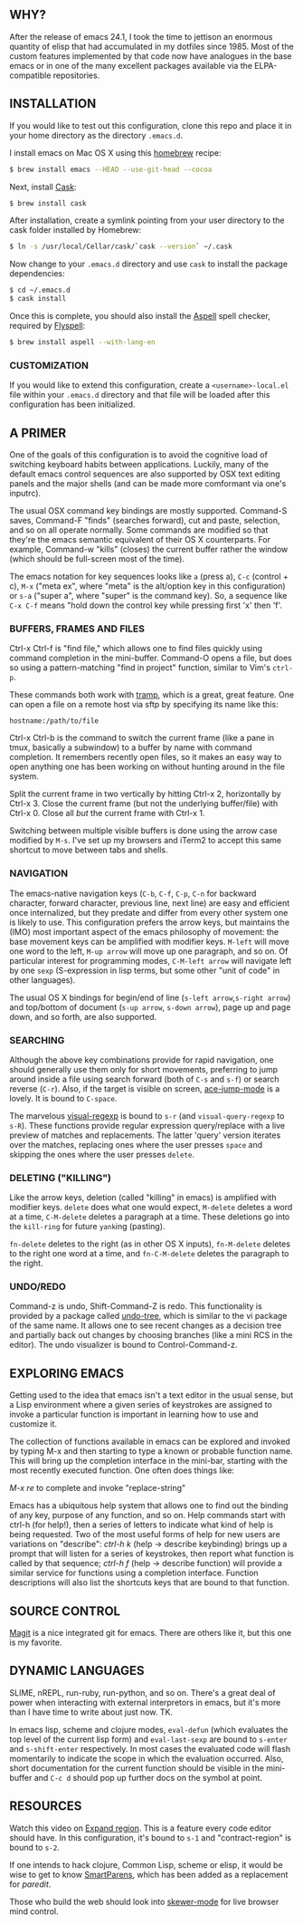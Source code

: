 ## WHY?

After the release of emacs 24.1, I took the time to jettison an
enormous quantity of elisp that had accumulated in my dotfiles since
1985. Most of the custom features implemented by that code now have
analogues in the base emacs or in one of the many excellent packages
available via the ELPA-compatible repositories.

## INSTALLATION

If you would like to test out this configuration, clone this repo and
place it in your home directory as the directory `.emacs.d`.

I install emacs on Mac OS X using this
[homebrew](http://brew.sh/) recipe:

```bash
$ brew install emacs --HEAD --use-git-head --cocoa
```

Next, install [Cask](http://cask.github.io/):

```bash
$ brew install cask
```

After installation, create a symlink pointing from your user directory
to the cask folder installed by Homebrew:

```bash
$ ln -s /usr/local/Cellar/cask/`cask --version` ~/.cask
```

Now change to your `.emacs.d` directory and use `cask` to install the
package dependencies:

```bash
$ cd ~/.emacs.d
$ cask install
```

Once this is complete, you should also install the
[Aspell](http://aspell.net/) spell checker, required by
[Flyspell](http://www.emacswiki.org/emacs/FlySpell):

```bash
$ brew install aspell --with-lang-en
```

### CUSTOMIZATION

If you would like to extend this configuration, create a
`<username>-local.el` file within your `.emacs.d` directory and that
file will be loaded after this configuration has been initialized.

## A PRIMER

One of the goals of this configuration is to avoid the cognitive load
of switching keyboard habits between applications. Luckily, many of
the default emacs control sequences are also supported by OSX text
editing panels and the major shells (and can be made more comformant
via one's inputrc).

The usual OSX command key bindings are mostly supported. Command-S
saves, Command-F "finds" (searches forward), cut and paste, selection,
and so on all operate normally. Some commands are modified so that
they're the emacs semantic equivalent of their OS X counterparts. For
example, Command-w "kills" (closes) the current buffer rather the
window (which should be full-screen most of the time).

The emacs notation for key sequences looks like `a` (press a), `C-c`
(control + c), `M-x` ("meta ex", where "meta" is the alt/option key in
this configuration) or `s-a` ("super a", where "super" is the command
key). So, a sequence like `C-x C-f` means "hold down the control key
while pressing first 'x' then 'f'.

### BUFFERS, FRAMES AND FILES

Ctrl-x Ctrl-f is "find file," which allows one to find files quickly
using command completion in the mini-buffer. Command-O opens a file,
but does so using a pattern-matching "find in project" function,
similar to Vim's `ctrl-p`.

These commands both work with
[tramp](http://www.gnu.org/software/tramp/), which is a great, great
feature. One can open a file on a remote host via sftp by specifying
its name like this:

`hostname:/path/to/file`

Ctrl-x Ctrl-b is the command to switch the current frame (like a pane
in tmux, basically a subwindow) to a buffer by name with command
completion. It remembers recently open files, so it makes an easy way
to open anything one has been working on without hunting around in the
file system.

Split the current frame in two vertically by hitting Ctrl-x 2,
horizontally by Ctrl-x 3. Close the current frame (but not the
underlying buffer/file) with Ctrl-x 0. Close all *but* the current
frame with Ctrl-x 1.

Switching between multiple visible buffers is done using the arrow
case modified by `M-s`. I've set up my browsers and iTerm2 to accept
this same shortcut to move between tabs and shells.

### NAVIGATION

The emacs-native navigation keys (`C-b`, `C-f`, `C-p`, `C-n` for
backward character, forward character, previous line, next line) are
easy and efficient once internalized, but they predate and differ from
every other system one is likely to use. This configuration prefers
the arrow keys, but maintains the (IMO) most important aspect of the
emacs philosophy of movement: the base movement keys can be amplified
with modifier keys. `M-left` will move one word to the left, `M-up
arrow` will move up one paragraph, and so on. Of particular interest
for programming modes, `C-M-left arrow` will navigate left by one
`sexp` (S-expression in lisp terms, but some other "unit of code" in
other languages).

The usual OS X bindings for begin/end of line (`s-left arrow`,`s-right
arrow`) and top/bottom of document (`s-up arrow`, `s-down arrow`), page up and page down, and so forth, are also supported.

### SEARCHING

Although the above key combinations provide for rapid navigation, one
should generally use them only for short movements, preferring to jump
around inside a file using search forward (both of `C-s` and `s-f`) or
search reverse (`C-r`). Also, if the target is visible on screen,
[ace-jump-mode](http://www.youtube.com/watch?v=UZkpmegySnc) is a
lovely. It is bound to `C-space`.

The marvelous
[visual-regexp](https://github.com/benma/visual-regexp.el) is bound to
`s-r` (and `visual-query-regexp` to `s-R`). These functions provide
regular expression query/replace with a live preview of matches and
replacements. The latter 'query' version iterates over the matches,
replacing ones where the user presses `space` and skipping the ones
where the user presses `delete`.

### DELETING ("KILLING")

Like the arrow keys, deletion (called "killing" in emacs) is amplified
with modifier keys. `delete` does what one would expect, `M-delete`
deletes a word at a time, `C-M-delete` deletes a paragraph at a
time. These deletions go into the `kill-ring` for future `yank`ing
(pasting).

`fn-delete` deletes to the right (as in other OS X inputs),
`fn-M-delete` deletes to the right one word at a time, and
`fn-C-M-delete` deletes the paragraph to the right.

### UNDO/REDO

Command-z is undo, Shift-Command-Z is redo. This functionality is
provided by a package called
[undo-tree](http://www.emacswiki.org/emacs/UndoTree), which is similar
to the vi package of the same name. It allows one to see recent
changes as a decision tree and partially back out changes by choosing
branches (like a mini RCS in the editor). The undo visualizer is bound
to Control-Command-z.

## EXPLORING EMACS

Getting used to the idea that emacs isn't a text editor in the usual
sense, but a Lisp environment where a given series of keystrokes are
assigned to invoke a particular function is important in learning how
to use and customize it.

The collection of functions available in emacs can be explored and
invoked by typing M-x and then starting to type a known or probable
function name. This will bring up the completion interface in the
mini-bar, starting with the most recently executed function. One often
does things like:

*M-x re<TAB><RET>* to complete and invoke "replace-string"

Emacs has a ubiquitous help system that allows one to find out the
binding of any key, purpose of any function, and so on. Help commands
start with ctrl-h (for help!), then a series of letters to indicate
what kind of help is being requested. Two of the most useful forms of
help for new users are variations on "describe": *ctrl-h k* (help ->
describe keybinding) brings up a prompt that will listen for a series
of keystrokes, then report what function is called by that sequence;
*ctrl-h f* (help -> describe function) will provide a similar service
for functions using a completion interface. Function descriptions will
also list the shortcuts keys that are bound to that function.

## SOURCE CONTROL

[Magit](https://github.com/magit/magit) is a nice integrated git
for emacs. There are others like it, but this one is my favorite.

## DYNAMIC LANGUAGES

SLIME, nREPL, run-ruby, run-python, and so on. There's a great deal of
power when interacting with external interpretors in emacs, but it's
more than I have time to write about just now. TK.

In emacs lisp, scheme and clojure modes, `eval-defun` (which evaluates
the top level of the current lisp form) and `eval-last-sexp` are bound
to `s-enter` and `s-shift-enter` respectively. In most cases the
evaluated code will flash momentarily to indicate the scope in which
the evaluation occurred. Also, short documentation for the current
function should be visible in the mini-buffer and `C-c d` should pop
up further docs on the symbol at point.

## RESOURCES

Watch this video on
[Expand region](https://github.com/emacsmirror/expand-region). This is
a feature every code editor should have. In this configuration, it's
bound to `s-1` and "contract-region" is bound to `s-2`.

If one intends to hack clojure, Common Lisp, scheme or elisp, it would
be wise to get to know
[SmartParens](https://github.com/Fuco1/smartparens/wiki/Paredit-and-smartparens),
which has been added as a replacement for _paredit_.

Those who build the web should look into
[skewer-mode](https://github.com/skeeto/skewer-mode) for live browser
mind control.
